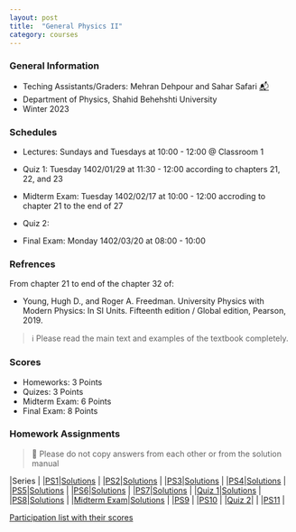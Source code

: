```yaml
---
layout: post
title:  "General Physics II"
category: courses
---
```


### General Information
+ Teching Assistants/Graders: Mehran Dehpour and Sahar Safari [📬][sahar_mail]
+ Department of Physics, Shahid Behehshti University
+ Winter 2023

### Schedules
+ Lectures: Sundays and Tuesdays at 10:00 - 12:00 @ Classroom 1

+ Quiz 1: Tuesday 1402/01/29 at 11:30 - 12:00 according to chapters 21, 22, and 23
+ Midterm Exam: Tuesday 1402/02/17 at 10:00 - 12:00 accroding to chapter 21 to the end of 27
+ Quiz 2: 
+ Final Exam: Monday 1402/03/20 at 08:00 - 10:00

### Refrences
From chapter 21 to end of the chapter 32 of:
+ Young, Hugh D., and Roger A. Freedman. University Physics with Modern Physics: In SI Units. Fifteenth edition / Global edition, Pearson, 2019.

> ℹ️ Please read the main text and examples of the textbook completely.

### Scores
+ Homeworks: 3 Points
+ Quizes: 3 Points
+ Midterm Exam: 6 Points
+ Final Exam: 8 Points

### Homework Assignments

> 🚫 Please do not copy answers from each other or from the solution manual

|Series                        |
|[PS1][1]|[Solutions][S1]      |
|[PS2][2]|[Solutions][S2]      |
|[PS3][3]|[Solutions][S3]      |
|[PS4][4]|[Solutions][S4]      |
|[PS5][5]|[Solutions][S5]      |
|[PS6][6]|[Solutions][S6]      |
|[PS7][7]|[Solutions][S7]      |
|[Quiz 1][Q1]|[Solutions][SQ1]      |
|[PS8][8]|[Solutions][S8]      |
|[Midterm Exam][M]|[Solutions][SM]      |
|[PS9][9] |
|[PS10][10] |
|[Quiz 2][Q2]|      |
|[PS11][11] |

[Participation list with their scores][parti]

[sahar_mail]:    mailto:shr.safari@mail.sbu.ac.ir
[gousheh_mail]:  mailto:ss-gousheh@sbu.ac.ir

[parti]: https://dehpour.github.io/2023-02-05-general-physics-ii/Participation.pdf
[1]: http://dehpour.github.io/2023-02-05-general-physics-ii/PS1.pdf
[S1]: http://dehpour.github.io/2023-02-05-general-physics-ii/S1.pdf
[2]: http://dehpour.github.io/2023-02-05-general-physics-ii/PS2.pdf
[S2]: http://dehpour.github.io/2023-02-05-general-physics-ii/S2.pdf
[3]: http://dehpour.github.io/2023-02-05-general-physics-ii/PS3.pdf
[S3]: http://dehpour.github.io/2023-02-05-general-physics-ii/S3.pdf
[4]: http://dehpour.github.io/2023-02-05-general-physics-ii/PS4.pdf
[S4]: http://dehpour.github.io/2023-02-05-general-physics-ii/S4.pdf
[5]: http://dehpour.github.io/2023-02-05-general-physics-ii/PS5.pdf
[S5]: http://dehpour.github.io/2023-02-05-general-physics-ii/S5.pdf
[6]: http://dehpour.github.io/2023-02-05-general-physics-ii/PS6.pdf
[S6]: http://dehpour.github.io/2023-02-05-general-physics-ii/S6.pdf
[7]: http://dehpour.github.io/2023-02-05-general-physics-ii/PS7.pdf
[S7]: http://dehpour.github.io/2023-02-05-general-physics-ii/S7.pdf
[Q1]: http://dehpour.github.io/2023-02-05-general-physics-ii/Q1.pdf
[SQ1]: http://dehpour.github.io/2023-02-05-general-physics-ii/SQ1.pdf
[8]: http://dehpour.github.io/2023-02-05-general-physics-ii/PS8.pdf
[S8]: http://dehpour.github.io/2023-02-05-general-physics-ii/S8.pdf
[9]: http://dehpour.github.io/2023-02-05-general-physics-ii/PS9.pdf
[S9]: http://dehpour.github.io/2023-02-05-general-physics-ii/S9.pdf
[10]: http://dehpour.github.io/2023-02-05-general-physics-ii/PS10.pdf
[S10]: http://dehpour.github.io/2023-02-05-general-physics-ii/S10.pdf
[Q2]: http://dehpour.github.io/2023-02-05-general-physics-ii/Q2.pdf
[SQ2]: http://dehpour.github.io/2023-02-05-general-physics-ii/SQ2.pdf
[11]: http://dehpour.github.io/2023-02-05-general-physics-ii/PS11.pdf
[S11]: http://dehpour.github.io/2023-02-05-general-physics-ii/S11.pdf
[M]: http://dehpour.github.io/2023-02-05-general-physics-ii/M.pdf
[SM]: http://dehpour.github.io/2023-02-05-general-physics-ii/SM.pdf
